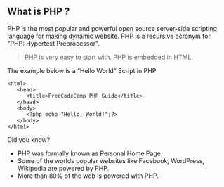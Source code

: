 ## What is PHP ?
PHP is the most popular and powerful open source server-side scripting language for making dynamic website. PHP is a recursive acronym for "PHP: Hypertext Preprocessor".

>PHP is very easy to start with. PHP is embedded in HTML.

The example below is a “Hello World” Script in PHP

```
<html>
   <head>
      <title>FreeCodeCamp PHP Guide</title>
   </head>
   <body>
      <?php echo "Hello, World!";?>
   </body>
</html>
```

Did you know?  
*	PHP was formally known as Personal Home Page.  
*	Some of the worlds popular websites like Facebook, WordPress, Wikipedia are powered by PHP.   
*	More than 80% of the web is powered with PHP.
